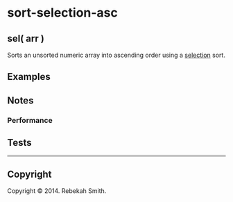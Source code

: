 sort-selection-asc
==================

## sel( arr )

Sorts an unsorted numeric array into ascending order using a [selection](http://en.wikipedia.org/wiki/Selection_sort) sort. 

## Examples

## Notes

### Performance

## Tests

---
## Copyright

Copyright &copy; 2014. Rebekah Smith.